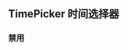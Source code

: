 <div class="demo-header">
<p class="overviewicon">
  <span class="wapi-form-datepicker"/>
</p>

## TimePicker 时间选择器

<nova-uxlink widget-name="DatePicker"></nova-uxlink>
</div>

### 禁用

<nova-demo-view link="time-picker/disabled.vue"></nova-demo-view>

<br>

